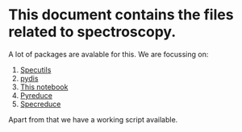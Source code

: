 # This document contains the files related to spectroscopy.

A lot of packages are avalable for this. We are focussing on:

1. [Specutils](https://specutils.readthedocs.io/en/stable/) 
2. [pydis](https://pydis.readthedocs.io/)
3. [This notebook](https://nbviewer.jupyter.org/github/ysBach/SNU_AOclass/blob/master/Notebooks/Spectroscopy_in_Python.ipynb?fbclid=IwAR22YsWpk-uNw7Iz9LGolRD6kbtpcTeqmYDKgfeRIQHQ42M8OLfRbRzJme)
4. [Pyreduce](https://keheintz.github.io/PyReduc/)
5. [Specreduce](https://github.com/astropy/specreduce?fbclid=IwAR13EQtpcU9j1SaiPLRruItvfZ4R4ohz2oB-iFT0W7yMALKhpL0afARAKYY)


Apart from that we have a working script available.
